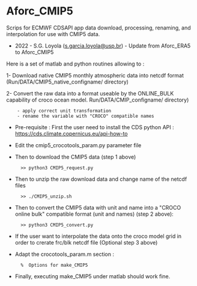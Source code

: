 # Aforc_CMIP5

Scrips for ECMWF CDSAPI app data download, processing, renaming, and interpolation for use with CMIP5 data.

* 2022 - S.G. Loyola (s.garcia.loyola@usp.br) - Update from Aforc_ERA5 to Aforc_CMIP5

Here is a set of matlab and python routines allowing to :

1- Download native CMIP5 monthly atmospheric data into netcdf format (Run/DATA/CMIP5_native_configname/ directory)

2- Convert the raw data into a format useable by the ONLINE_BULK capability of croco ocean model. Run/DATA/CMIP_configname/ directory)

        - apply correct unit transformation
        - rename the variable with "CROCO" compatible names

- Pre-requisite : First the user need to install the CDS python API : https://cds.climate.copernicus.eu/api-how-to

- Edit the cmip5_crocotools_param.py parameter file

- Then to download the CMIP5 data (step 1 above)

        >> python3 CMIP5_request.py

- Then to unzip the raw download data and change name of the netcdf files

        >> ./CMIP5_unzip.sh

- Then to convert the CMIP5 data with unit and name into a "CROCO online bulk" compatible format (unit and names) (step 2 above):

        >> python3 CMIP5_convert.py

- If the user want to interpolate the data onto the croco model grid in order to crerate frc/blk netcdf file (Optional step 3 above)

- Adapt the crocotools_param.m section :

        %  Options for make_CMIP5

- Finally, executing make_CMIP5 under matlab should work fine.
